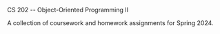 CS 202 -- Object-Oriented Programming II

A collection of coursework and homework assignments for Spring 2024.
